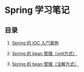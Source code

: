 ﻿# Spring 学习笔记

## 目录
1. [Spring 的 IOC 入门案例](https://github.com/justtreee/Learn/tree/master/Spring/LearnSpring01/src/com/treee/ioc)

2. [Spring 的 bean 管理（xml方式）](https://github.com/justtreee/Learn/tree/master/Spring/LearnSpring01/src/com/treee/property)

3. [Spring 的 bean 管理（注解方式）](https://github.com/justtreee/Learn/tree/master/Spring/LearnSpring02/src/com/treee/annotation)